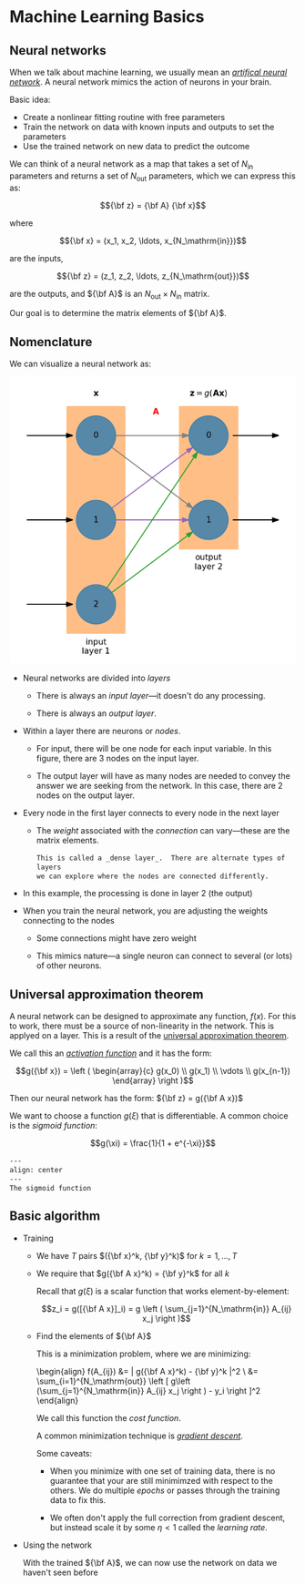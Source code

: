 # Machine Learning Basics

## Neural networks

When we talk about machine learning, we usually mean an [_artifical neural network_](https://en.wikipedia.org/wiki/Artificial_neural_network).
A neural network mimics the action of neurons in your brain.

Basic idea:

* Create a nonlinear fitting routine with free parameters
* Train the network on data with known inputs and outputs to set the parameters
* Use the trained network on new data to predict the outcome

We can think of a neural network as a map that takes a set of $N_\mathrm{in}$ parameters and returns a set of $N_\mathrm{out}$ parameters,
which we can express this as:

$${\bf z} = {\bf A} {\bf x}$$

where 

$${\bf x} = (x_1, x_2, \ldots, x_{N_\mathrm{in}})$$

are the inputs,

$${\bf z} = (z_1, z_2, \ldots, z_{N_\mathrm{out}})$$ 

are the outputs, and
${\bf A}$ is an $N_\mathrm{out} \times N_\mathrm{in}$ matrix.

Our goal is to determine the matrix elements of ${\bf A}$.

## Nomenclature

We can visualize a neural network as:

![NN diagram](nn_fig.png)

* Neural networks are divided into _layers_

  * There is always an _input layer_&mdash;it doesn't do any processing.

  * There is always an _output layer_.

* Within a layer there are neurons or _nodes_.

  * For input, there will be one node for each input variable.  In this figure,
    there are 3 nodes on the input layer.

  * The output layer will have as many nodes are needed to convey the answer
    we are seeking from the network.  In this case, there are 2 nodes on the
    output layer.

* Every node in the first layer connects to every node in the next layer

  * The _weight_ associated with the _connection_ can vary&mdash;these are the matrix elements.

    ```{note}
    This is called a _dense layer_.  There are alternate types of layers
    we can explore where the nodes are connected differently.
    ```

* In this example, the processing is done in layer 2 (the output)

* When you train the neural network, you are adjusting the weights connecting to the nodes

  * Some connections might have zero weight

  * This mimics nature&mdash;a single neuron can connect to several (or lots) of other neurons.

## Universal approximation theorem

A neural network can be designed to approximate any function, $f(x)$.  For this to work, there must be a source of non-linearity in the network.  This is applyed on a layer.  This is a result of the [universal approximation theorem](https://en.wikipedia.org/wiki/Universal_approximation_theorem).

We call this an [_activation function_](https://en.wikipedia.org/wiki/Activation_function) and it has the form:


$$g({\bf x}) = \left ( \begin{array}{c} g(x_0) \\ g(x_1) \\ \vdots \\ g(x_{n-1}) \end{array} \right )$$

Then our neural network has the form: ${\bf z} = g({\bf A x})$

We want to choose a function $g(\xi)$ that is differentiable.  A common choice is the _sigmoid function_:

$$g(\xi) = \frac{1}{1 + e^{-\xi}}$$

```{figure} sigmoid.png
---
align: center
---
The sigmoid function
```

## Basic algorithm


* Training

  * We have $T$ pairs $({\bf x}^k, {\bf y}^k)$ for $k = 1, \ldots, T$

  * We require that $g({\bf A x}^k) = {\bf y}^k$ for all $k$

    Recall that $g(\xi)$ is a scalar function that works element-by-element:

    $$z_i = g([{\bf A x}]_i) = g \left ( \sum_{j=1}^{N_\mathrm{in}} A_{ij} x_j \right )$$

  * Find the elements of ${\bf A}$

    This is a minimization problem, where we are minimizing:

    \begin{align}
    f(A_{ij}) &= \| g({\bf A x}^k) - {\bf y}^k \|^2 \\
              &= \sum_{i=1}^{N_\mathrm{out}} \left [ g\left (\sum_{j=1}^{N_\mathrm{in}} A_{ij} x_j \right ) - y_i \right ]^2
    \end{align}
    
    We call this function the _cost function_.

    A common minimization technique is [_gradient descent_](https://en.wikipedia.org/wiki/Gradient_descent).

    Some caveats:

    * When you minimize with one set of training data, there is no guarantee that your are still minimimzed with respect to the others.  We do multiple _epochs_ or passes through the training data to fix this.

    * We often don't apply the full correction from gradient descent, but instead scale it by some $\eta < 1$ called the _learning rate_.

* Using the network

  With the trained ${\bf A}$, we can now use the network on data we haven't seen before
